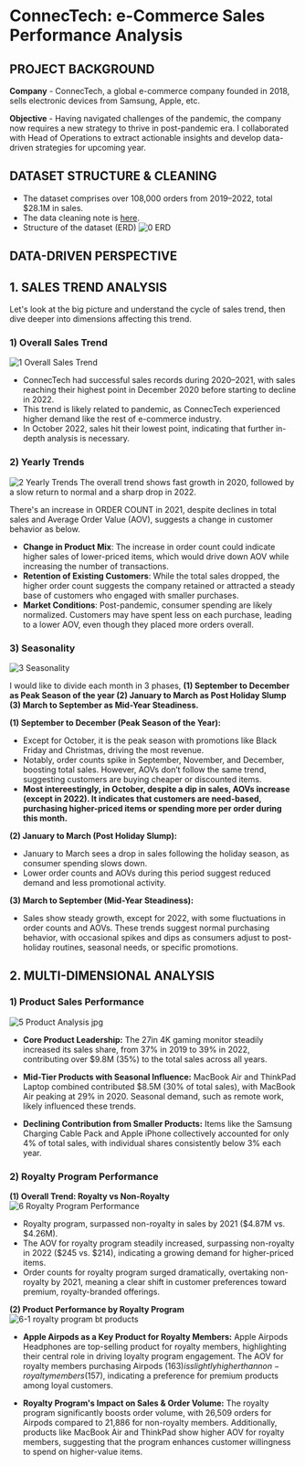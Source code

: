 # ConnecTech: e-Commerce Sales Performance Analysis


## PROJECT BACKGROUND
**Company** - ConnecTech, a global e-commerce company founded in 2018, sells electronic devices from Samsung, Apple, etc. 

**Objective** - Having navigated challenges of the pandemic, the company now requires a new strategy to thrive in post-pandemic era. I collaborated with Head of Operations to extract actionable insights and develop data-driven strategies for upcoming year.

## DATASET STRUCTURE & CLEANING
- The dataset comprises over 108,000 orders from 2019–2022, total $28.1M in sales.
- The data cleaning note is [here](https://github.com/kwoneunji225/ecommerce-analysis/blob/main/Data%20Cleaning%20Note.pdf).
- Structure of the dataset (ERD)
![0 ERD](https://github.com/user-attachments/assets/d31adc1a-a0a1-44ea-98fd-846f39d373a1)


## DATA-DRIVEN PERSPECTIVE
## 1. SALES TREND ANALYSIS
Let's look at the big picture and understand the cycle of sales trend, then dive deeper into dimensions affecting this trend.

### 1) Overall Sales Trend
![1 Overall Sales Trend](https://github.com/user-attachments/assets/38210b74-9198-4f00-863d-41a2e72ff7e0)

- ConnecTech had successful sales records during 2020–2021, with sales reaching their highest point in December 2020 before starting to decline in 2022.
- This trend is likely related to pandemic, as ConnecTech experienced higher demand like the rest of e-commerce industry.
- In October 2022, sales hit their lowest point, indicating that further in-depth analysis is necessary.


### 2) Yearly Trends  
![2  Yearly Trends](https://github.com/user-attachments/assets/2d8ee09c-6c7e-4310-9b35-5c1a29aad957)
The overall trend shows fast growth in 2020, followed by a slow return to normal and a sharp drop in 2022. 

There's an increase in ORDER COUNT in 2021, despite declines in total sales and Average Order Value (AOV), suggests a change in customer behavior as below. 

- **Change in Product Mix**: The increase in order count could indicate higher sales of lower-priced items, which would drive down AOV while increasing the number of transactions.
- **Retention of Existing Customers**: While the total sales dropped, the higher order count suggests the company retained or attracted a steady base of customers who engaged with smaller purchases.
- **Market Conditions**: Post-pandemic, consumer spending are likely normalized. Customers may have spent less on each purchase, leading to a lower AOV, even though they placed more orders overall.

### 3) Seasonality
![3  Seasonality](https://github.com/user-attachments/assets/59c6871b-07c8-4d38-8ad3-9a72f0131da4)

I would like to divide each month in 3 phases, **(1) September to December as Peak Season of the year (2) January to March as Post Holiday Slump (3) March to September as Mid-Year Steadiness.**

**(1) September to December (Peak Season of the Year):**
- Except for October, it is the peak season with promotions like Black Friday and Christmas, driving the most revenue.
- Notably, order counts spike in September, November, and December, boosting total sales. However, AOVs don’t follow the same trend, suggesting customers are buying cheaper or discounted items.
- **Most intereestingly, in October, despite a dip in sales, AOVs increase (except in 2022). It indicates that customers are need-based, purchasing higher-priced items or spending more per order during this month.**

**(2) January to March (Post Holiday Slump):**
- January to March sees a drop in sales following the holiday season, as consumer spending slows down.
- Lower order counts and AOVs during this period suggest reduced demand and less promotional activity.

**(3) March to September (Mid-Year Steadiness):**
- Sales show steady growth, except for 2022, with some fluctuations in order counts and AOVs. These trends suggest normal purchasing behavior, with occasional spikes and dips as consumers adjust to post-holiday routines, seasonal needs, or specific promotions.

## 2. MULTI-DIMENSIONAL ANALYSIS
### 1) Product Sales Performance

![5  Product Analysis jpg](https://github.com/user-attachments/assets/ef5e50c3-bdb1-4fa9-87c7-8917b83570a4)

- **Core Product Leadership:** The 27in 4K gaming monitor steadily increased its sales share, from 37% in 2019 to 39% in 2022, contributing over $9.8M (35%) to the total sales across all years.
  
- **Mid-Tier Products with Seasonal Influence:** MacBook Air and ThinkPad Laptop combined contributed $8.5M (30% of total sales), with MacBook Air peaking at 29% in 2020. Seasonal demand, such as remote work, likely influenced these trends.

- **Declining Contribution from Smaller Products:** Items like the Samsung Charging Cable Pack and Apple iPhone collectively accounted for only 4% of total sales, with individual shares consistently below 3% each year.

### 2) Royalty Program Performance
**(1) Overall Trend: Royalty vs Non-Royalty**
![6  Royalty Program Performance](https://github.com/user-attachments/assets/6ea15f7f-4525-4e87-afff-b1fe385c41f9)
- Royalty program, surpassed non-royalty in sales by 2021 ($4.87M vs. $4.26M).
- The AOV for royalty program steadily increased, surpassing non-royalty in 2022 ($245 vs. $214), indicating a growing demand for higher-priced items.
- Order counts for royalty program surged dramatically, overtaking non-royalty by 2021, meaning a clear shift in customer preferences toward premium, royalty-branded offerings.

**(2) Product Performance by Royalty Program**
![6-1  royalty program bt products](https://github.com/user-attachments/assets/b39036bf-50e2-44b8-a053-161502c927c0)
- **Apple Airpods as a Key Product for Royalty Members:** Apple Airpods Headphones are top-selling product for royalty members, highlighting their central role in driving loyalty program engagement. The AOV for royalty members purchasing Airpods ($163) is slightly higher than non-royalty members ($157), indicating a preference for premium products among loyal customers.

- **Royalty Program's Impact on Sales & Order Volume:** The royalty program significantly boosts order volume, with 26,509 orders for Airpods compared to 21,886 for non-royalty members. Additionally, products like MacBook Air and ThinkPad show higher AOV for royalty members, suggesting that the program enhances customer willingness to spend on higher-value items.






